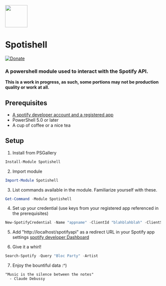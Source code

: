 <img src="https://i.imgur.com/plzJqJ0.png" height="72px">

# Spotishell

[![Donate](https://img.shields.io/badge/Donate-PayPal-green.svg?style=for-the-badge&logo=appveyor)](https://www.paypal.me/wardbox/1)

### A powershell module used to interact with the Spotify API.

**This is a work in progress, as such, some portions may not be production quality or work at all.**
## Prerequisites
* [A spotify developer account and a registered app](https://developer.spotify.com/documentation/web-api/quick-start/)
* PowerShell 5.0 or later
* A cup of coffee or a nice tea

## Setup
1. Install from PSGallery
```powershell
Install-Module Spotishell
```

2. Import module
```powershell
Import-Module Spotishell
```
3. List commands available in the module.  Familiarize yourself with these.
```powershell
Get-Command -Module Spotishell
```
4. Set up your credential (use keys from your registered app referenced in the prerequisites)
```powershell
New-SpotifyCredential -Name "appname" -ClientId "blahblahblah" -ClientSecret "blahblahblahblah"
```
5. Add "http://localhost/spotifyapi" as a redirect URL in your Spotify app settings
[spotify developer Dashboard](https://developer.spotify.com/dashboard)

6. Give it a whirl!
```powershell
Search-Spotify -Query "Bloc Party" -Artist
```
7. Enjoy the bountiful data :^)

```
"Music is the silence between the notes"
  - Claude Debussy
```
